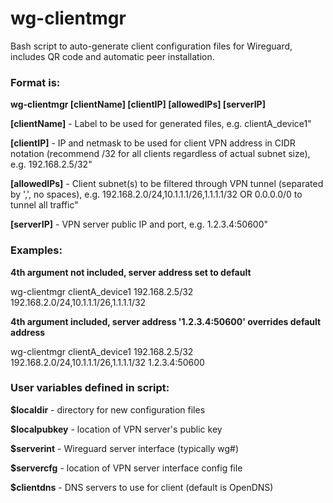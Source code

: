 # wg-clientmgr
Bash script to auto-generate client configuration files for Wireguard, includes QR code and automatic peer installation.


### Format is:
**wg-clientmgr [clientName] [clientIP] [allowedIPs] [serverIP]**

**[clientName]** - Label to be used for generated files, e.g. clientA_device1"

**[clientIP]** - IP and netmask to be used for client VPN address in CIDR notation (recommend /32 for all clients regardless of actual subnet size), e.g. 192.168.2.5/32"

**[allowedIPs]** - Client subnet(s) to be filtered through VPN tunnel (separated by ',', no spaces), e.g. 192.168.2.0/24,10.1.1.1/26,1.1.1.1/32 OR 0.0.0.0/0 to tunnel all traffic"

**[serverIP]** - VPN server public IP and port, e.g. 1.2.3.4:50600"



### Examples: 
**4th argument not included, server address set to default**

wg-clientmgr clientA_device1 192.168.2.5/32 192.168.2.0/24,10.1.1.1/26,1.1.1.1/32

**4th argument included, server address '1.2.3.4:50600' overrides default address**

wg-clientmgr clientA_device1 192.168.2.5/32 192.168.2.0/24,10.1.1.1/26,1.1.1.1/32 1.2.3.4:50600 



### User variables defined in script:

**$localdir** - directory for new configuration files

**$localpubkey** - location of VPN server's public key

**$serverint** - Wireguard server interface (typically wg#)

**$servercfg** - location of VPN server interface config file

**$clientdns** - DNS servers to use for client (default is OpenDNS)
